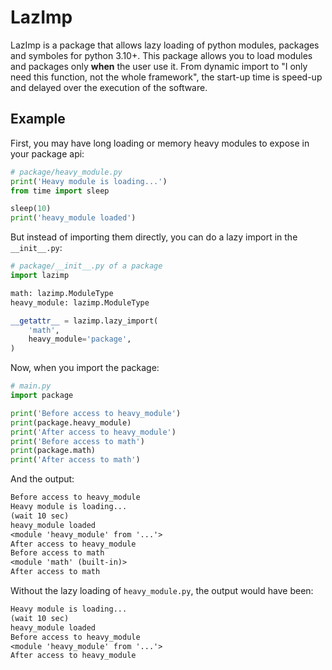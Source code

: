 # LazImp

LazImp is a package that allows lazy loading of python modules, packages and
symboles for python 3.10+. This package allows you to load modules and packages
only **when** the user use it. From dynamic import to "I only need this
function, not the whole framework", the start-up time is speed-up and delayed
over the execution of the software.

## Example

First, you may have long loading or memory heavy modules to expose in your
package api:

```python
# package/heavy_module.py
print('Heavy module is loading...')
from time import sleep

sleep(10)
print('heavy_module loaded')
```

But instead of importing them directly, you can do a lazy import in
the `__init__.py`:

```python
# package/__init__.py of a package
import lazimp

math: lazimp.ModuleType
heavy_module: lazimp.ModuleType

__getattr__ = lazimp.lazy_import(
    'math',
    heavy_module='package',
)
```

Now, when you import the package:

```python
# main.py
import package

print('Before access to heavy_module')
print(package.heavy_module)
print('After access to heavy_module')
print('Before access to math')
print(package.math)
print('After access to math')
```

And the output:

```txt
Before access to heavy_module
Heavy module is loading...
(wait 10 sec)
heavy_module loaded
<module 'heavy_module' from '...'>
After access to heavy_module
Before access to math
<module 'math' (built-in)>
After access to math
```

Without the lazy loading of `heavy_module.py`, the output would have been:

```txt
Heavy module is loading...
(wait 10 sec)
heavy_module loaded
Before access to heavy_module
<module 'heavy_module' from '...'>
After access to heavy_module
```
